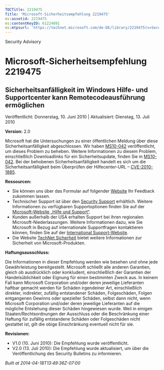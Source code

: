 ```yaml
---
TOCTitle: 2219475
Title: 'Microsoft-Sicherheitsempfehlung 2219475'
ms:assetid: 2219475
ms:contentKeyID: 61224091
ms:mtpsurl: 'https://technet.microsoft.com/de-DE/library/2219475(v=Security.10)'
---
```


Security Advisory

Microsoft-Sicherheitsempfehlung 2219475
=======================================

Sicherheitsanfälligkeit im Windows Hilfe- und Supportcenter kann Remotecodeausführung ermöglichen
-------------------------------------------------------------------------------------------------

Veröffentlicht: Donnerstag, 10. Juni 2010 | Aktualisiert: Dienstag, 13. Juli 2010

**Version:** 2.0

Microsoft hat die Untersuchungen zu einer öffentlichen Meldung über diese Sicherheitsanfälligkeit abgeschlossen. Wir haben [MS10-042](http://go.microsoft.com/fwlink/?linkid=194729) veröffentlicht, um dieses Problem zu beheben. Weitere Informationen zu diesem Problem, einschließlich Downloadlinks für ein Sicherheitsupdate, finden Sie in [MS10-042](http://go.microsoft.com/fwlink/?linkid=194729). Bei der behobenen Sicherheitsanfälligkeit handelt es sich um die Sicherheitsanfälligkeit beim Überprüfen der Hilfecenter-URL – [CVE-2010-1885](http://www.cve.mitre.org/cgi-bin/cvename.cgi?name=cve-2010-1885).

**Ressourcen:**

-   Sie können uns über das Formular auf folgender [Website](https://support.microsoft.com/common/survey.aspx?scid=sw;en;1257&amp;showpage=1&amp;ws=technet&amp;sd=tech) Ihr Feedback zukommen lassen.
-   Technischer Support ist über den [Security Support](http://go.microsoft.com/fwlink/?linkid=21131) erhältlich. Weitere Informationen zu verfügbaren Supportoptionen finden Sie auf der [Microsoft-Website „Hilfe und Support“](http://support.microsoft.com).
-   Kunden außerhalb der USA erhalten Support bei ihren regionalen Microsoft-Niederlassungen. Weitere Informationen dazu, wie Sie Microsoft in Bezug auf internationale Supportfragen kontaktieren können, finden Sie auf der [International Support-Website](http://go.microsoft.com/fwlink/?linkid=21155).
-   Die Website [TechNet Sicherheit](http://www.microsoft.com/germany/technet/sicherheit/default.mspx) bietet weitere Informationen zur Sicherheit von Microsoft-Produkten.

**Haftungsausschluss:**

Die Informationen in dieser Empfehlung werden wie besehen und ohne jede Gewährleistung bereitgestellt. Microsoft schließt alle anderen Garantien, gleich ob ausdrücklich oder konkludent, einschließlich der Garantien der Handelsüblichkeit oder Eignung für einen bestimmten Zweck aus. In keinem Fall kann Microsoft Corporation und/oder deren jeweilige Lieferanten haftbar gemacht werden für Schäden irgendeiner Art, einschließlich direkter, indirekter, zufällig entstandener Schäden, Folgeschäden, Folgen entgangenen Gewinns oder spezieller Schäden, selbst dann nicht, wenn Microsoft Corporation und/oder deren jeweilige Lieferanten auf die mögliche Entstehung dieser Schäden hingewiesen wurde. Weil in einigen Staaten/Rechtsordnungen der Ausschluss oder die Beschränkung einer Haftung für zufällig entstandene Schäden oder Folgeschäden nicht gestattet ist, gilt die obige Einschränkung eventuell nicht für sie.

**Revisionen:**

-   V1.0 (10. Juni 2010): Die Empfehlung wurde veröffentlicht.
-   V2.0 (13. Juli 2010): Die Empfehlung wurde aktualisiert, um über die Veröffentlichung des Security Bulletins zu informieren.

*Built at 2014-04-18T13:49:36Z-07:00*
